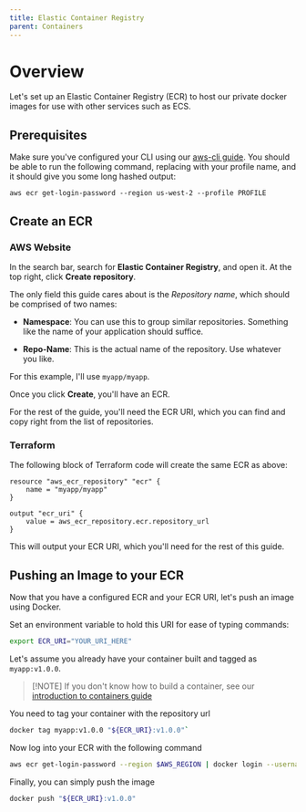 ```yaml
---
title: Elastic Container Registry
parent: Containers
---
```


# Overview

Let's set up an Elastic Container Registry (ECR) to host our private docker
images for use with other services such as ECS.

## Prerequisites

Make sure you've configured your CLI using our
[aws-cli guide](../../getting-started/aws-cli.md). You should be able to run the
following command, replacing with your profile name, and it should give you some
long hashed output:

`aws ecr get-login-password --region us-west-2 --profile PROFILE`

## Create an ECR

### AWS Website

In the search bar, search for **Elastic Container Registry**, and open it. At
the top right, click **Create repository**.

The only field this guide cares about is the _Repository name_, which should be
comprised of two names:

- **Namespace**: You can use this to group similar repositories. Something like
  the name of your application should suffice.

- **Repo-Name**: This is the actual name of the repository. Use whatever you
  like.

For this example, I'll use `myapp/myapp`.

Once you click **Create**, you'll have an ECR.

For the rest of the guide, you'll need the ECR URI, which you can find and copy
right from the list of repositories.

### Terraform

The following block of Terraform code will create the same ECR as above:

```hcl
resource "aws_ecr_repository" "ecr" {
    name = "myapp/myapp"
}

output "ecr_uri" {
    value = aws_ecr_repository.ecr.repository_url
}
```

This will output your ECR URI, which you'll need for the rest of this guide.

## Pushing an Image to your ECR

Now that you have a configured ECR and your ECR URI, let's push an image using
Docker.

Set an environment variable to hold this URI for ease of typing commands:

```bash
export ECR_URI="YOUR_URI_HERE"
```

Let's assume you already have your container built and tagged as `myapp:v1.0.0`.

> [!NOTE] If you don't know how to build a container, see our
> [introduction to containers guide](./introduction-to-containers.md)

You need to tag your container with the repository url

```bash
docker tag myapp:v1.0.0 "${ECR_URI}:v1.0.0"`
```

Now log into your ECR with the following command

```bash
aws ecr get-login-password --region $AWS_REGION | docker login --username AWS --password-stdin $ECR_URI
```

Finally, you can simply push the image

```bash
docker push "${ECR_URI}:v1.0.0"
```

